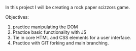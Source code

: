 In this project I will be creating a rock paper scizzors game.

Objectives:

1. practice manipulating the DOM
2. Practice basic functionality with JS
3. Tie in core HTML and CSS elements for a user interface.
4. Practice with GIT forking and main branching. 